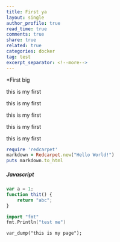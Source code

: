 ```yaml
---
title: First ya
layout: single
author_profile: true
read_time: true
comments: true
share: true
related: true
categories: docker
tag: test
excerpt_separator: <!--more-->
---
```


*First big
<!--more-->
this is my first

this is my first

this is my first

this is my first

this is my first

<!--more-->
```ruby
require 'redcarpet'
markdown = Redcarpet.new("Hello World!")
puts markdown.to_html
```
##### Javascript 
```js
var a = 1;
function thit() {
    return "abc";
}
```

```go
import "fmt"
fmt.Println("test me")
```

```php?start_inline=1
var_dump("this is my page");
```